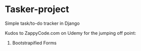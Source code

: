 # Tasker-project

Simple task/to-do tracker in Django

Kudos to ZappyCode.com on Udemy for the jumping off point:

1) Bootstrapified Forms
